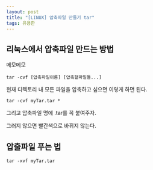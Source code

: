 ```yaml
---
layout: post
title: "[LINUX] 압축파일 만들기 tar"
tags: 유용한
---
```


## 리눅스에서 압축파일 만드는 방법

메모메모

```
tar -cvf [압축파일이름] [압축할파일들...]
```

현재 디렉토리 내 모든 파일을 압축하고 싶으면 이렇게 하면 된다.

```
tar -cvf myTar.tar *
```

그리고 압축파일 명에 .tar를 꼭 붙여주자.

그러지 않으면 빨간색으로 바뀌지 않는다.

## 압출파일 푸는 법

```
tar -xvf myTar.tar
```